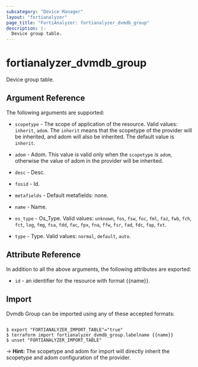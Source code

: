 ```yaml
---
subcategory: "Device Manager"
layout: "fortianalyzer"
page_title: "FortiAnalyzer: fortianalyzer_dvmdb_group"
description: |-
  Device group table.
---
```


# fortianalyzer_dvmdb_group
Device group table.

## Argument Reference


The following arguments are supported:

* `scopetype` - The scope of application of the resource. Valid values: `inherit`, `adom`. The `inherit` means that the scopetype of the provider will be inherited, and adom will also be inherited. The default value is `inherit`.
* `adom` - Adom. This value is valid only when the `scopetype` is `adom`, otherwise the value of adom in the provider will be inherited.

* `desc` - Desc.
* `fosid` - Id.
* `metafields` - Default metafields: none.
* `name` - Name.
* `os_type` - Os_Type. Valid values: `unknown`, `fos`, `fsw`, `foc`, `fml`, `faz`, `fwb`, `fch`, `fct`, `log`, `fmg`, `fsa`, `fdd`, `fac`, `fpx`, `fna`, `ffw`, `fsr`, `fad`, `fdc`, `fap`, `fxt`.

* `type` - Type. Valid values: `normal`, `default`, `auto`.



## Attribute Reference

In addition to all the above arguments, the following attributes are exported:
* `id` - an identifier for the resource with format {{name}}.

## Import

Dvmdb Group can be imported using any of these accepted formats:
```

$ export "FORTIANALYZER_IMPORT_TABLE"="true"
$ terraform import fortianalyzer_dvmdb_group.labelname {{name}}
$ unset "FORTIANALYZER_IMPORT_TABLE"
```
-> **Hint:** The scopetype and adom for import will directly inherit the scopetype and adom configuration of the provider.
